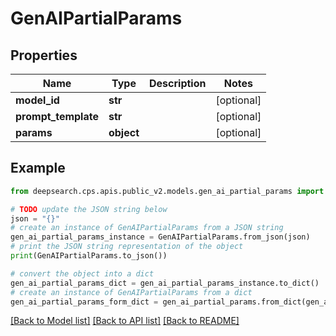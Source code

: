# GenAIPartialParams


## Properties

Name | Type | Description | Notes
------------ | ------------- | ------------- | -------------
**model_id** | **str** |  | [optional] 
**prompt_template** | **str** |  | [optional] 
**params** | **object** |  | [optional] 

## Example

```python
from deepsearch.cps.apis.public_v2.models.gen_ai_partial_params import GenAIPartialParams

# TODO update the JSON string below
json = "{}"
# create an instance of GenAIPartialParams from a JSON string
gen_ai_partial_params_instance = GenAIPartialParams.from_json(json)
# print the JSON string representation of the object
print(GenAIPartialParams.to_json())

# convert the object into a dict
gen_ai_partial_params_dict = gen_ai_partial_params_instance.to_dict()
# create an instance of GenAIPartialParams from a dict
gen_ai_partial_params_form_dict = gen_ai_partial_params.from_dict(gen_ai_partial_params_dict)
```
[[Back to Model list]](../README.md#documentation-for-models) [[Back to API list]](../README.md#documentation-for-api-endpoints) [[Back to README]](../README.md)


